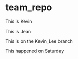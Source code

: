 # team_repo

This is Kevin

This is Jean

This is on the Kevin_Lee branch

This happened on Saturday
